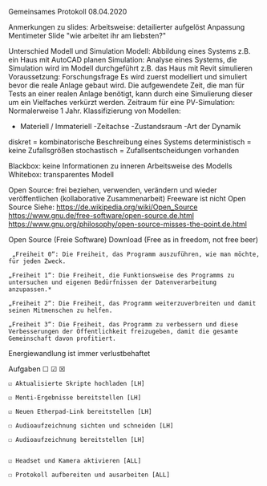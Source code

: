 Gemeinsames Protokoll 08.04.2020

Anmerkungen zu slides:
    Arbeitsweise: detailierter aufgelöst
Anpassung Mentimeter Slide "wie arbeitet ihr am liebsten?"

Unterschied Modell und Simulation 
Modell: Abbildung eines Systems z.B. ein Haus mit AutoCAD planen
Simulation: Analyse eines Systems, die Simulation wird im Modell durchgeführt z.B. das Haus mit Revit simulieren
Voraussetzung: Forschungsfrage
Es wird zuerst modelliert und simuliert bevor die reale Anlage gebaut wird. Die aufgewendete Zeit, die man für Tests an einer realen Anlage benötigt, kann durch eine Simulierung dieser um ein Vielfaches verkürzt werden.
Zeitraum für eine PV-Simulation: Normalerweise 1 Jahr.
Klassifizierung von Modellen:
- Materiell / Immateriell
-Zeitachse
-Zustandsraum
-Art der Dynamik

diskret = kombinatorische Beschreibung eines Systems 
deterministisch = keine Zufallsgrößen
stochastisch = Zufallsentscheidungen vorhanden 

Blackbox: keine Informationen zu inneren Arbeitsweise des Modells
Whitebox: transparentes Modell

Open Source: frei beziehen, verwenden, verändern und wieder veröffentlichen (kollaborative Zusammenarbeit)
Freeware ist nicht Open Source
Siehe: https://de.wikipedia.org/wiki/Open_Source
https://www.gnu.de/free-software/open-source.de.html
https://www.gnu.org/philosophy/open-source-misses-the-point.de.html

Open Source (Freie Software)
Download (Free as in freedom, not free beer)

     „Freiheit 0“: Die Freiheit, das Programm auszuführen, wie man möchte, für jeden Zweck.

    „Freiheit 1“: Die Freiheit, die Funktionsweise des Programms zu untersuchen und eigenen Bedürfnissen der Datenverarbeitung anzupassen.*

    „Freiheit 2“: Die Freiheit, das Programm weiterzuverbreiten und damit seinen Mitmenschen zu helfen.

    „Freiheit 3“: Die Freiheit, das Programm zu verbessern und diese Verbesserungen der Öffentlichkeit freizugeben, damit die gesamte Gemeinschaft davon profitiert.


Energiewandlung ist immer verlustbehaftet

Aufgaben
☐ ☑ ☒

    ☑ Aktualisierte Skripte hochladen [LH]

    ☑ Menti-Ergebnisse bereitstellen [LH]

    ☑ Neuen Etherpad-Link bereitstellen [LH]

    ☐ Audioaufzeichnung sichten und schneiden [LH]

    ☐ Audioaufzeichnung bereitstellen [LH]


    ☑ Headset und Kamera aktivieren [ALL]

    ☐ Protokoll aufbereiten und ausarbeiten [ALL]